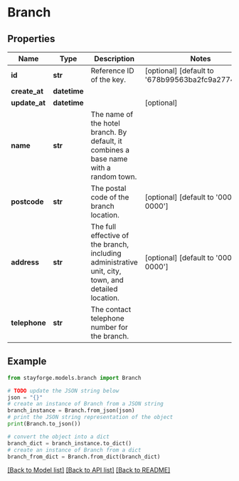 # Branch


## Properties

Name | Type | Description | Notes
------------ | ------------- | ------------- | -------------
**id** | **str** | Reference ID of the key. | [optional] [default to '678b99563ba2fc9a277480f3']
**create_at** | **datetime** |  | 
**update_at** | **datetime** |  | [optional] 
**name** | **str** | The name of the hotel branch. By default, it combines a base name with a random town. | 
**postcode** | **str** | The postal code of the branch location. | [optional] [default to '000-0000']
**address** | **str** | The full effective of the branch, including administrative unit, city, town, and detailed location. | [optional] [default to '000-0000']
**telephone** | **str** | The contact telephone number for the branch. | 

## Example

```python
from stayforge.models.branch import Branch

# TODO update the JSON string below
json = "{}"
# create an instance of Branch from a JSON string
branch_instance = Branch.from_json(json)
# print the JSON string representation of the object
print(Branch.to_json())

# convert the object into a dict
branch_dict = branch_instance.to_dict()
# create an instance of Branch from a dict
branch_from_dict = Branch.from_dict(branch_dict)
```
[[Back to Model list]](../README.md#documentation-for-models) [[Back to API list]](../README.md#documentation-for-api-endpoints) [[Back to README]](../README.md)


